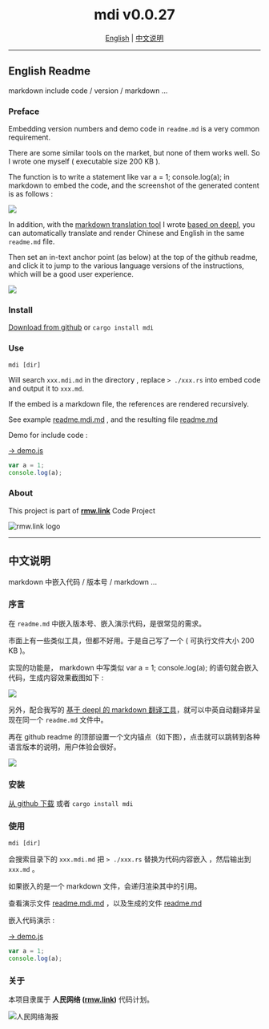 <!-- EDIT /Users/z/rmw/mdi/readme.md -->

<h1 align="center">mdi v0.0.27</h1>
<p align="center">
<a href="#en">English</a>
|
<a href="#zh"> 中文说明 </a>
</p>

---

<span id="en"></span>

## English Readme

markdown include code / version / markdown ...

### Preface

Embedding version numbers and demo code in `readme.md` is a very common requirement.

There are some similar tools on the market, but none of them works well. So I wrote one myself ( executable size 200 KB ).

The function is to write a statement like var a = 1;
console.log(a); in markdown to embed the code, and the screenshot of the generated content is as follows :

![](https://raw.githubusercontent.com/gcxfd/img/gh-pages/i9g9We.png)

In addition, with the [markdown translation tool](https://rmw.link/log/2021-12-09-markdown-translate) I wrote [based on deepl](https://rmw.link/log/2021-12-09-markdown-translate), you can automatically translate and render Chinese and English in the same `readme.md` file.

Then set an in-text anchor point (as below) at the top of the github readme, and click it to jump to the various language versions of the instructions, which will be a good user experience.

![](https://raw.githubusercontent.com/gcxfd/img/gh-pages/YQfKiS.png)

### Install

[Download from github](https://github.com/rmw-lib/mdi/releases) or `cargo install mdi`

### Use

<!-- EDIT /Users/z/rmw/mdi/example.md -->

`mdi [dir]`

Will search `xxx.mdi.md` in the directory , replace `> ./xxx.rs` into embed code and output it to `xxx.md`.

If the embed is a markdown file, the references are rendered recursively.

See example [readme.mdi.md](https://raw.githubusercontent.com/rmw-lib/mdi/master/readme.mdi.md) , and the resulting file [readme.md](https://raw.githubusercontent.com/rmw-lib/mdi/master/readme.md)

Demo for include code :

  [→ demo.js](./demo.js)

  ```js
  var a = 1;
  console.log(a);
  ```


### About

This project is part of **[rmw.link](//rmw.link)** Code Project

![rmw.link logo](https://raw.githubusercontent.com/rmw-link/logo/master/rmw.red.bg.svg)

---

<span id="zh"></span>

<!-- EDIT /Users/z/rmw/mdi/zh.md -->

## 中文说明

markdown 中嵌入代码 / 版本号 / markdown ...

### 序言

在 `readme.md` 中嵌入版本号、嵌入演示代码，是很常见的需求。

市面上有一些类似工具，但都不好用。于是自己写了一个 ( 可执行文件大小 200 KB )。

实现的功能是， markdown 中写类似 var a = 1;
console.log(a); 的语句就会嵌入代码，生成内容效果截图如下 :

![](https://raw.githubusercontent.com/gcxfd/img/gh-pages/i9g9We.png)

另外，配合我写的 [基于 deepl 的 markdown 翻译工具](https://rmw.link/log/2021-12-09-markdown-translate)，就可以中英自动翻译并呈现在同一个 `readme.md` 文件中。

再在 github readme 的顶部设置一个文内锚点（如下图），点击就可以跳转到各种语言版本的说明，用户体验会很好。

![](https://raw.githubusercontent.com/gcxfd/img/gh-pages/YQfKiS.png)

### 安装

[从 github 下载](https://github.com/rmw-lib/mdi/releases) 或者 `cargo install mdi`

### 使用

<!-- EDIT /Users/z/rmw/mdi/example.md -->

`mdi [dir]`

会搜索目录下的 `xxx.mdi.md` 把 `> ./xxx.rs` 替换为代码内容嵌入 ，然后输出到 `xxx.md` 。

如果嵌入的是一个 markdown 文件，会递归渲染其中的引用。

查看演示文件 [readme.mdi.md](https://raw.githubusercontent.com/rmw-lib/mdi/master/readme.mdi.md)
，以及生成的文件 [readme.md](https://raw.githubusercontent.com/rmw-lib/mdi/master/readme.md)

嵌入代码演示 :

  [→ demo.js](./demo.js)

  ```js
  var a = 1;
  console.log(a);
  ```


### 关于

本项目隶属于 **人民网络 ([rmw.link](//rmw.link))** 代码计划。

![人民网络海报](https://raw.githubusercontent.com/rmw-link/logo/master/rmw.red.bg.svg)
